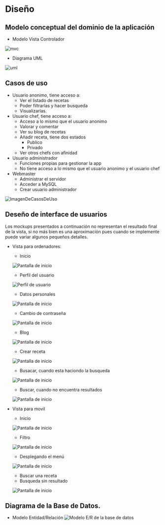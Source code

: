 # Diseño

## Modelo conceptual del dominio de la aplicación

- Modelo Vista Controlador

![mvc](./img/mvc.png)

- Diagrama UML

![uml](./img/uml.png)

## Casos de uso

- Usuario anonimo, tiene acceso a:
	+ Ver el listado de recetas
	+ Poder filtrarlas y hacer busqueda
	+ Visualizarlas.
- Usuario chef, tiene acceso a:
	+ Acceso a lo mismo que el usuario anonimo
	+ Valorar y comentar
	+ Ver su blog de recetas
	+ Añadir receta, tiene dos estados
		* Publico
		* Privado
	+ Ver otros chefs con afinidad
- Usuario administrador
	+ Funciones propias para gestionar la app
	+ No tiene acceso a lo mismo que el usuario anonimo y el usuario chef
- Webmaster
    + Administrar el servidor
    + Acceder a MySQL
    + Crear usuario administrador

![ImagenDeCasosDeUso](./img/casos-de-uso.png)


## Deseño de interface de usuarios 

Los mockups presentados a continuación no representan el resultado final de la vista, si no más bien es una aproximación pues cuando se implemente puede variar algunos pequeños detalles.

- Vista para ordenadores:
	+ Inicio

	![Pantalla de inicio](./img/mockup/home.png)
	+ Perfil del usuario

	![Perfil de usuario](./img/mockup/perfil-usuario.png)
	+ Datos personales

	![Pantalla de inicio](./img/mockup/datos-personales.png)
	
	+ Cambio de contraseña

	![Pantalla de inicio](./img/mockup/cambio-contrasena.png)

	+ Blog

	![Pantalla de inicio](./img/mockup/blog.png)

	+ Crear receta

	![Pantalla de inicio](./img/mockup/crear-receta.png)

	+ Busacar, cuando esta haciondo la busqueda

	![Pantalla de inicio](./img/mockup/home-search-buscando.png)
	+ Buscar, cuando no encuentra resultados

	![Pantalla de inicio](./img/mockup/home-search-sinresultado.png)
- Vista para movil
	+ Inicio

	![Pantalla de inicio](./img/mockup/home-movil.png)
	+ Filtro

	![Pantalla de inicio](./img/mockup/home-movil-filter.png)
	+ Desplegando el menú

	![Pantalla de inicio](./img/mockup/home-movil-search.png)
	+ Buscar una receta
	+ Busqueda sin resultado

	![Pantalla de inicio](./img/mockup/home-movil-search-without-results.png)

## Diagrama de la Base de Datos.

- Modelo Entidad/Relación
![Modelo E/R de la base de datos](./img/ProyectoRecetas.png)

